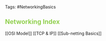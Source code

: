 

Tags: #NetworkingBasics 

## <span style="color:rgb(146, 208, 80)">Networking Index</span>

[[OSI Model]]
[[TCP & IP]]
[[Sub-netting Basics]]

